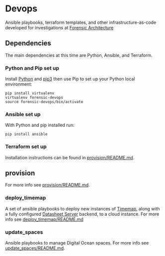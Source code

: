 # Devops

Ansible playbooks, terraform templates, and other infrastructure-as-code developed for investigations at [Forensic Architecture](https://forensic-architecture.org)

## Dependencies

The main dependencies at this time are Python, Ansible, and Terraform.

### Python and Pip set up

Install [Python](https://www.python.org/) and [pip3](https://pip.pypa.io/en/stable/installing/) then use Pip to set up your Python local environment:

```
pip install virtualenv
virtualenv forensic-devops
source forensic-devops/bin/activate
```

### Ansible set up

With Python and pip installed run:

```
pip install ansible
```

### Terraform set up

Installation instructions can be found in [provision/README.md](./provision/README.md).

## provision 

For more info see [provision/README.md](./provision/README.md).

### deploy_timemap

A set of ansible playbooks to deploy new instances of
[Timemap](https://github.com/forensic-architecture/timemap), along with a fully
configured [Datasheet Server](https://github.com/datasheet-server) backend, to
a cloud instance. For more info see
[deploy_timemap/README.md](./deploy_timemap/README.md)

### update_spaces

Ansible playbooks to manage Digital Ocean spaces. For more info see
[update_spaces/README.md](./update_spaces/README.md).
